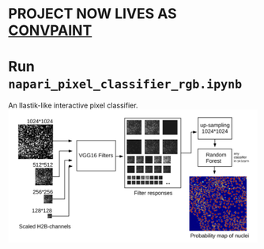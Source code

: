 # PROJECT NOW LIVES AS [CONVPAINT](https://github.com/guiwitz/napari-convpaint)
# Run `napari_pixel_classifier_rgb.ipynb`
An Ilastik-like interactive pixel classifier.
![An interactive pixel classifier that uses kernels extracted from a CNN (VGG16 trained on imagenet) instead of traditional filter banks as feature extractors](filter_set.png)
